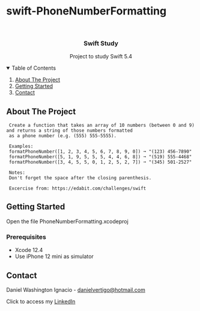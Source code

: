 # swift-PhoneNumberFormatting

<!-- PROJECT LOGO -->
<br />
<p align="center">

  <h3 align="center">Swift Study</h3>
  <p align="center">
    Project to study Swift 5.4
  </p>
</p>



<!-- TABLE OF CONTENTS -->
<details open="open">
  <summary>Table of Contents</summary>
  <ol>
    <li>
      <a href="#about-the-project">About The Project</a>
    </li>
    <li>
      <a href="#getting-started">Getting Started</a>
    </li>
    <li><a href="#contact">Contact</a></li>
  </ol>
</details>



<!-- ABOUT THE PROJECT -->
## About The Project
 
  
     Create a function that takes an array of 10 numbers (between 0 and 9) and returns a string of those numbers formatted 
     as a phone number (e.g. (555) 555-5555).
     
     Examples:
     formatPhoneNumber([1, 2, 3, 4, 5, 6, 7, 8, 9, 0]) ➞ "(123) 456-7890"
     formatPhoneNumber([5, 1, 9, 5, 5, 5, 4, 4, 6, 8]) ➞ "(519) 555-4468"
     formatPhoneNumber([3, 4, 5, 5, 0, 1, 2, 5, 2, 7]) ➞ "(345) 501-2527"
     
     Notes:
     Don't forget the space after the closing parenthesis.

     Excercise from: https://edabit.com/challenges/swift


<!-- GETTING STARTED -->
## Getting Started

Open the file PhoneNumberFormatting.xcodeproj 

### Prerequisites

* Xcode 12.4
* Use iPhone 12 mini as simulator 

<!-- CONTACT -->
## Contact

Daniel Washington Ignacio - danielvertigo@hotmail.com

Click to access my [LinkedIn](https://www.linkedin.com/in/daniel-washington-ignacio-ab439b164/)
